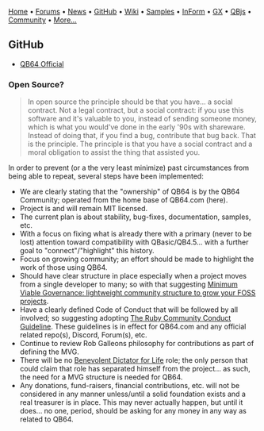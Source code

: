 [Home](https://qb64.com) • [Forums](https://qb64.boards.net/) • [News](news.md) • [GitHub](https://github.com/QB64Official/qb64) • [Wiki](wiki.md) • [Samples](samples.md) • [InForm](inform.md) • [GX](gx.md) • [QBjs](qbjs.md) • [Community](community.md) • [More...](more.md)

## GitHub

- [QB64 Official](https://github.com/QB64Official/qb64)

### Open Source?

> In open source the principle should be that you have... a social contract. Not a legal contract, but a social contract: if you use this software and it's valuable to you, instead of sending someone money, which is what you would've done in the early '90s with shareware. Instead of doing that, if you find a bug, contribute that bug back. That is the principle. The principle is that you have a social contract and a moral obligation to assist the thing that assisted you.

In order to prevent (or a the very least minimize) past circumstances from being able to repeat, several steps have been implemented:

- We are clearly stating that the "ownership" of QB64 is by the QB64 Community; operated from the home base of QB64.com (here).
- Project is and will remain MIT licensed.
- The current plan is about stability, bug-fixes, documentation, samples, etc.
- With a focus on fixing what is already there with a primary (never to be lost) attention toward compatibility with QBasic/QB4.5... with a further goal to "connect"/"highlight" this history.
- Focus on growing community; an effort should be made to highlight the work of those using QB64.  
- Should have clear structure in place especially when a project moves from a single developer to many; so with that suggesting [Minimum Viable Governance: lightweight community structure to grow your FOSS projects](https://github.blog/2021-07-22-minimum-viable-governance-lightweight-community-structure-foss-projects/).
- Have a clearly defined Code of Conduct that will be followed by all involved; so suggesting adopting [The Ruby Community Conduct Guideline](https://www.ruby-lang.org/en/conduct/).  These guidelines is in effect for QB64.com and any official related repo(s), Discord, Forum(s), etc.
- Continue to review Rob Galleons philosophy for contributions as part of defining the MVG.
- There will be no [Benevolent Dictator for Life](https://en.wikipedia.org/wiki/Benevolent_dictator_for_life) role; the only person that could claim that role has separated himself from the project... as such, the need for a MVG structure is needed for QB64.
- Any donations, fund-raisers, financial contributions, etc. will not be considered in any manner unless/until a solid foundation exists and a real treasurer is in place.  This may never actually happen, but until it does... no one, period, should be asking for any money in any way as related to QB64.
